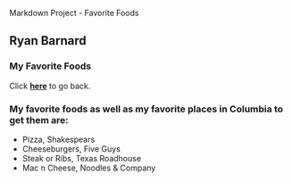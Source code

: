 Markdown Project - Favorite Foods

Ryan Barnard
------------

### My Favorite Foods

Click [**here**](README.md) to go back.

### My favorite foods as well as my favorite places in Columbia to get them are:

*   Pizza, Shakespears
*   Cheeseburgers, Five Guys
*   Steak or Ribs, Texas Roadhouse
*   Mac n Cheese, Noodles & Company